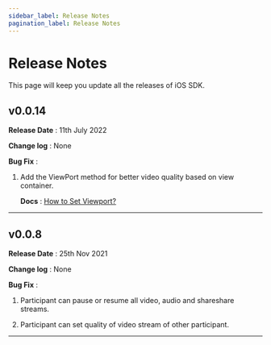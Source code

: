 ```yaml
---
sidebar_label: Release Notes
pagination_label: Release Notes
---
```


# Release Notes

This page will keep you update all the releases of iOS SDK.

## v0.0.14

**Release Date** : 11th July 2022

**Change log** : None

**Bug Fix** :

1. Add the ViewPort method for better video quality based on view container.

   **Docs** : [How to Set Viewport?](https://docs.videosdk.live/flutter/guide/video-and-audio-calling-api-sdk/features/set-viewport)

---

## v0.0.8

**Release Date** : 25th Nov 2021

**Change log** : None

**Bug Fix** :

1. Participant can pause or resume all video, audio and shareshare streams.

2. Participant can set quality of video stream of other participant.

---
